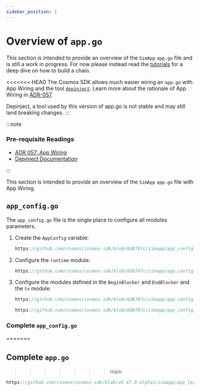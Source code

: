 ```yaml
---
sidebar_position: 1
---
```


# Overview of `app.go`

This section is intended to provide an overview of the `SimApp` `app.go` file and is still a work in progress.
For now please instead read the [tutorials](https://tutorials.cosmos.network) for a deep dive on how to build a chain.

<<<<<<< HEAD
The Cosmos SDK allows much easier wiring an `app.go` with App Wiring and the tool [`depinject`](../tooling/02-depinject.md).
Learn more about the rationale of App Wiring in [ADR-057](../architecture/adr-057-app-wiring.md).

Depinject, a tool used by this version of app.go is not stable and may still land breaking changes. 
:::

:::note

### Pre-requisite Readings

* [ADR 057: App Wiring](../architecture/adr-057-app-wiring.md)
* [Depinject Documentation](../tooling/02-depinject.md)

:::

This section is intended to provide an overview of the `SimApp` `app.go` file with App Wiring.

## `app_config.go`

The `app_config.go` file is the single place to configure all modules parameters.

1. Create the `AppConfig` variable:

    ```go reference
    https://github.com/cosmos/cosmos-sdk/blob/0d8787c/simapp/app_config.go#L77-L78
    ```

2. Configure the `runtime` module:

    ```go reference
    https://github.com/cosmos/cosmos-sdk/blob/0d8787c/simapp/app_config.go#L79-L137
    ```

3. Configure the modules defined in the `BeginBlocker` and `EndBlocker` and the `tx` module:

    ```go reference
    https://github.com/cosmos/cosmos-sdk/blob/0d8787c/simapp/app_config.go#L138-L156
    ```

    ```go reference
    https://github.com/cosmos/cosmos-sdk/blob/0d8787c/simapp/app_config.go#L170-L173
    ```

### Complete `app_config.go`
=======
## Complete `app.go`
>>>>>>> main

```go reference
https://github.com/cosmos/cosmos-sdk/blob/v0.47.0-alpha1/simapp/app_legacy.go#L162-L503
```
